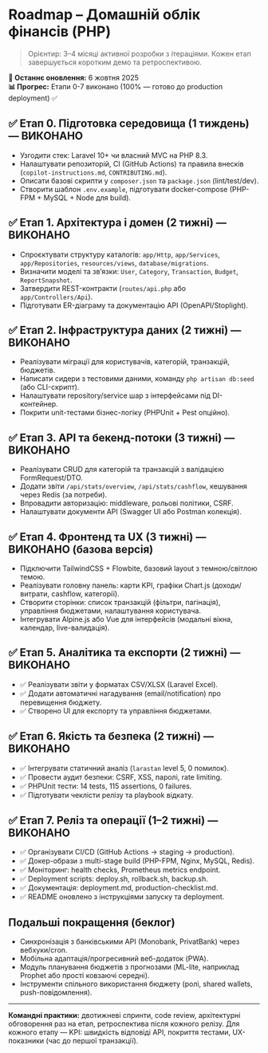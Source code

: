 # Roadmap – Домашній облік фінансів (PHP)

> Орієнтир: 3–4 місяці активної розробки з ітераціями. Кожен етап завершується коротким демо та ретроспективою.

**📅 Останнє оновлення:** 6 жовтня 2025  
**📊 Прогрес:** Етапи 0-7 виконано (100% — готово до production deployment) ✅

## ✅ Етап 0. Підготовка середовища (1 тиждень) — ВИКОНАНО
- Узгодити стек: Laravel 10+ чи власний MVC на PHP 8.3.
- Налаштувати репозиторій, CI (GitHub Actions) та правила внесків (`copilot-instructions.md`, `CONTRIBUTING.md`).
- Описати базові скрипти у `composer.json` та `package.json` (lint/test/dev).
- Створити шаблон `.env.example`, підготувати docker-compose (PHP-FPM + MySQL + Node для build).

## ✅ Етап 1. Архітектура і домен (2 тижні) — ВИКОНАНО
- Спроєктувати структуру каталогів: `app/Http`, `app/Services`, `app/Repositories`, `resources/views`, `database/migrations`.
- Визначити моделі та зв’язки: `User`, `Category`, `Transaction`, `Budget`, `ReportSnapshot`.
- Затвердити REST-контракти (`routes/api.php` або `app/Controllers/Api`).
- Підготувати ER-діаграму та документацію API (OpenAPI/Stoplight).

## ✅ Етап 2. Інфраструктура даних (2 тижні) — ВИКОНАНО
- Реалізувати міграції для користувачів, категорій, транзакцій, бюджетів.
- Написати сидери з тестовими даними, команду `php artisan db:seed` (або CLI-скрипт).
- Налаштувати repository/service шар з інтерфейсами під DI-контейнер.
- Покрити unit-тестами бізнес-логіку (PHPUnit + Pest опційно).

## ✅ Етап 3. API та бекенд-потоки (3 тижні) — ВИКОНАНО
- Реалізувати CRUD для категорій та транзакцій з валідацією FormRequest/DTO.
- Додати звіти `/api/stats/overview`, `/api/stats/cashflow`, кешування через Redis (за потреби).
- Впровадити авторизацію: middleware, рольові політики, CSRF.
- Налаштувати документи API (Swagger UI або Postman колекція).

## ✅ Етап 4. Фронтенд та UX (3 тижні) — ВИКОНАНО (базова версія)
- Підключити TailwindCSS + Flowbite, базовий layout з темною/світлою темою.
- Реалізувати головну панель: карти KPI, графіки Chart.js (доходи/витрати, cashflow, категорії).
- Створити сторінки: список транзакцій (фільтри, пагінація), управління бюджетами, налаштування користувача.
- Інтегрувати Alpine.js або Vue для інтерфейсів (модальні вікна, календар, live-валидація).

## ✅ Етап 5. Аналітика та експорти (2 тижні) — ВИКОНАНО
- ✅ Реалізувати звіти у форматах CSV/XLSX (Laravel Excel).
- ✅ Додати автоматичні нагадування (email/notification) про перевищення бюджету.
- ✅ Створено UI для експорту та управління бюджетами.

## ✅ Етап 6. Якість та безпека (2 тижні) — ВИКОНАНО
- ✅ Інтегрувати статичний аналіз (`larastan` level 5, 0 помилок).
- ✅ Провести аудит безпеки: CSRF, XSS, паролі, rate limiting.
- ✅ PHPUnit тести: 14 tests, 115 assertions, 0 failures.
- ✅ Підготувати чеклісти релізу та playbook відкату.

## ✅ Етап 7. Реліз та операції (1–2 тижні) — ВИКОНАНО
- ✅ Організувати CI/CD (GitHub Actions → staging → production).
- ✅ Докер-образи з multi-stage build (PHP-FPM, Nginx, MySQL, Redis).
- ✅ Моніторинг: health checks, Prometheus metrics endpoint.
- ✅ Deployment scripts: deploy.sh, rollback.sh, backup.sh.
- ✅ Документація: deployment.md, production-checklist.md.
- ✅ README оновлено з інструкціями запуску та deployment.

## Подальші покращення (беклог)
- Синхронізація з банківськими API (Monobank, PrivatBank) через вебхуки/cron.
- Мобільна адаптація/прогресивний веб-додаток (PWA).
- Модуль планування бюджетів з прогнозами (ML-lite, наприклад Prophet або прості ковзаючі середні).
- Інструменти спільного використання бюджету (ролі, shared wallets, push-повідомлення).

---
**Командні практики:** двотижневі спринти, code review, архітектурні обговорення раз на етап, ретроспектива після кожного релізу. Для кожного етапу — KPI: швидкість відповіді API, покриття тестами, UX-показники (час до першої транзакції).
